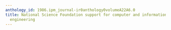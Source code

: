```yaml
---
anthology_id: 1986.ipm_journal-ir0anthology0volumeA22A6.0
title: National Science Foundation support for computer and information science and
  engineering
---
```

